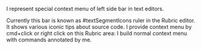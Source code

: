 I represent special context menu of left side bar in text editors.

Currently this bar is known as #textSegmentIcons ruler in the Rubric editor. It shows various iconic tips about source code. 
I provide context menu by cmd+click or right click on this Rubric area: I build normal context menu with commands annotated by me.